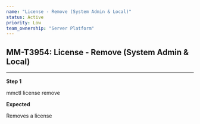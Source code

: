 ```yaml
---
name: "License - Remove (System Admin & Local)"
status: Active
priority: Low
team_ownership: "Server Platform"
---
```


## MM-T3954: License - Remove (System Admin & Local)

---

**Step 1**

mmctl license remove

**Expected**

Removes a license
